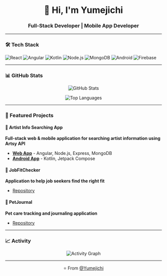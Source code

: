 <div align="center">
  <h1>👋 Hi, I'm Yumejichi</h1>
  <h3>Full-Stack Developer | Mobile App Developer</h3>
</div>

---

### 🛠️ Tech Stack

![React](https://img.shields.io/badge/React-20232A?style=for-the-badge&logo=react&logoColor=61DAFB)
![Angular](https://img.shields.io/badge/Angular-DD0031?style=for-the-badge&logo=angular&logoColor=white)
![Kotlin](https://img.shields.io/badge/Kotlin-0095D5?&style=for-the-badge&logo=kotlin&logoColor=white)
![Node.js](https://img.shields.io/badge/Node.js-339933?style=for-the-badge&logo=nodedotjs&logoColor=white)
![MongoDB](https://img.shields.io/badge/MongoDB-4EA94B?style=for-the-badge&logo=mongodb&logoColor=white)
![Android](https://img.shields.io/badge/Android-3DDC84?style=for-the-badge&logo=android&logoColor=white)
![Firebase](https://img.shields.io/badge/Firebase-039BE5?style=for-the-badge&logo=Firebase&logoColor=white)

---

### 📊 GitHub Stats

<div align="center">
  
![GitHub Stats](https://github-readme-stats.vercel.app/api?username=Yumejichi&show_icons=true&theme=radical&hide_border=true&bg_color=0D1117)
  
![Top Languages](https://github-readme-stats.vercel.app/api/top-langs/?username=Yumejichi&layout=compact&theme=radical&hide_border=true&bg_color=0D1117)

</div>

---

### 🚀 Featured Projects

#### 🎨 Artist Info Searching App
**Full-stack web & mobile application for searching artist information using Artsy API**

- **[Web App](https://github.com/Yumejichi/Artist-Info-Searching-App)** - Angular, Node.js, Express, MongoDB
- **[Android App](https://github.com/Yumejichi/Artist-Info-Searching-App-Android)** - Kotlin, Jetpack Compose

#### 💼 JobFitChecker
**Application to help job seekers find the right fit**

- [Repository](https://github.com/Yumejichi/JobFitChecker)

#### 🐾 PetJournal
**Pet care tracking and journaling application**

- [Repository](https://github.com/Yumejichi/PetJournal)

---

### 📈 Activity

<div align="center">
  
![Activity Graph](https://github-readme-activity-graph.vercel.app/graph?username=Yumejichi&theme=radical&hide_border=true&bg_color=0D1117)

</div>

---

<div align="center">
  <p>⭐️ From <a href="https://github.com/Yumejichi">@Yumejichi</a></p>
</div>
